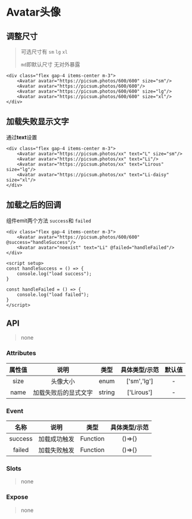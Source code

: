 # Avatar头像

## 调整尺寸

> 可选尺寸有 `sm` `lg` `xl`
>
> `md`即默认尺寸 无对外暴露

<div class="flex gap-4 items-center m-3">
    <Avatar avatar="https://picsum.photos/600/600" size="sm"/>
    <Avatar avatar="https://picsum.photos/600/600"/>
    <Avatar avatar="https://picsum.photos/600/600" size="lg"/>
    <Avatar avatar="https://picsum.photos/600/600" size="xl"/>
</div>

```vue
<div class="flex gap-4 items-center m-3">
    <Avatar avatar="https://picsum.photos/600/600" size="sm"/>
    <Avatar avatar="https://picsum.photos/600/600"/>
    <Avatar avatar="https://picsum.photos/600/600" size="lg"/>
    <Avatar avatar="https://picsum.photos/600/600" size="xl"/>
</div>
```

## 加载失败显示文字

通过**text**设置

<div class="flex gap-4 items-center m-3">
    <Avatar avatar="https://picsum.photos/xx" text="L" size="sm"/>
    <Avatar avatar="https://picsum.photos/xx" text="Li"/>
    <Avatar avatar="https://picsum.photos/xx" text="Lirous" size="lg"/>
    <Avatar avatar="https://picsum.photos/xx" text="Li-daisy" size="xl"/>
</div>

```vue
<div class="flex gap-4 items-center m-3">
    <Avatar avatar="https://picsum.photos/xx" text="L" size="sm"/>
    <Avatar avatar="https://picsum.photos/xx" text="Li"/>
    <Avatar avatar="https://picsum.photos/xx" text="Lirous" size="lg"/>
    <Avatar avatar="https://picsum.photos/xx" text="Li-daisy" size="xl"/>
</div>
```

## 加载之后的回调

组件emit两个方法 `success`和 `failed`

<div class="flex gap-4 items-center m-3">
    <Avatar avatar="https://picsum.photos/600/600"  @success="handleSuccess"/>
    <Avatar avatar="noexist" text="Li" @failed="handleFailed"/>
</div>

<script setup>
const handleSuccess = () => {
    console.log("load success");
}

const handleFailed = () => {
    console.log("load failed");
}
</script>

```
<div class="flex gap-4 items-center m-3">
    <Avatar avatar="https://picsum.photos/600/600"  @success="handleSuccess"/>
    <Avatar avatar="noexist" text="Li" @failed="handleFailed"/>
</div>

<script setup>
const handleSuccess = () => {
    console.log("load success");
}

const handleFailed = () => {
    console.log("load failed");
}
</script>
```

## API

> none

### Attributes

| 属性值 |         说明         |  类型  | 具体类型/示范 | 默认值 |
| :----: | :------------------: | :----: | :-----------: | :----: |
|  size  |       头像大小       |  enum  |  ['sm','lg']  |   -    |
|  name  | 加载失败后的显式文字 | string |  ['Lirous']   |   -    |

### Event

|  名称   |     说明     |   类型   | 具体类型/示范 |
| :-----: | :----------: | :------: | :-----------: |
| success | 加载成功触发 | Function |    ()=>{}     |
| failed  | 加载失败触发 | Function |    ()=>{}     |

### Slots

> none

### Expose

> none

